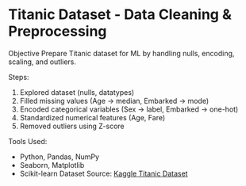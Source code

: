 # Titanic Dataset - Data Cleaning & Preprocessing
Objective
Prepare Titanic dataset for ML by handling nulls, encoding, scaling, and outliers.

Steps:
1. Explored dataset (nulls, datatypes)
2. Filled missing values (Age → median, Embarked → mode)
3. Encoded categorical variables (Sex → label, Embarked → one-hot)
4. Standardized numerical features (Age, Fare)
5. Removed outliers using Z-score

Tools Used:
- Python, Pandas, NumPy
- Seaborn, Matplotlib
- Scikit-learn
Dataset Source: [Kaggle Titanic Dataset](https://www.kaggle.com/datasets/yasserh/titanic-dataset)